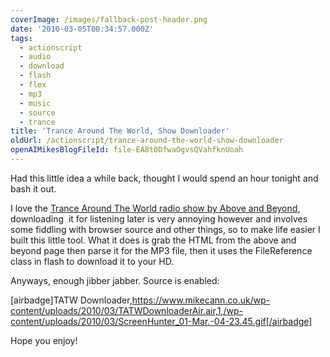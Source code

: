 ```yaml
---
coverImage: /images/fallback-post-header.png
date: '2010-03-05T00:34:57.000Z'
tags:
  - actionscript
  - audio
  - download
  - flash
  - flex
  - mp3
  - music
  - source
  - trance
title: 'Trance Around The World, Show Downloader'
oldUrl: /actionscript/trance-around-the-world-show-downloader
openAIMikesBlogFileId: file-EA8t0DfwaOgvsQVahfknUoah
---
```


Had this little idea a while back, thought I would spend an hour tonight and bash it out.

<!-- more -->

I love the [Trance Around The World radio show by Above and Beyond](https://www.trancearoundtheworld.com/), downloading  it for listening later is very annoying however and involves some fiddling with browser source and other things, so to make life easier I built this little tool. What it does is grab the HTML from the above and beyond page then parse it for the MP3 file, then it uses the FileReference class in flash to download it to your HD.

Anyways, enough jibber jabber. Source is enabled:

[airbadge]TATW Downloader,https://www.mikecann.co.uk/wp-content/uploads/2010/03/TATWDownloaderAir.air,1,/wp-content/uploads/2010/03/ScreenHunter_01-Mar.-04-23.45.gif[/airbadge]

Hope you enjoy!
